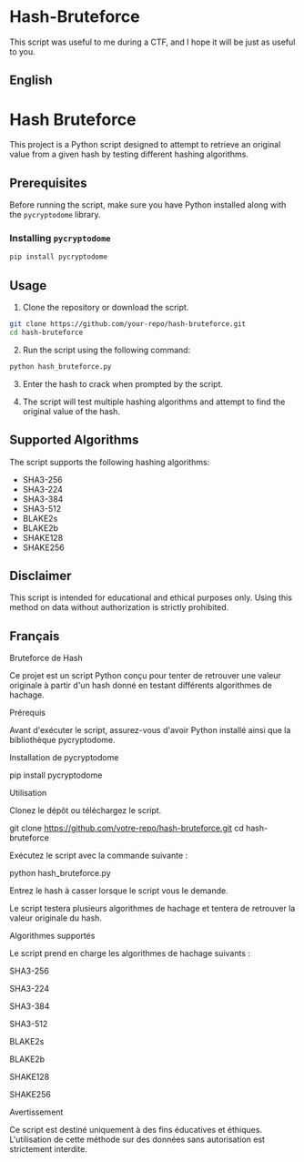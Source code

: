 # Hash-Bruteforce
This script was useful to me during a CTF, and I hope it will be just as useful to you. 

## English

# Hash Bruteforce

This project is a Python script designed to attempt to retrieve an original value from a given hash by testing different hashing algorithms.

## Prerequisites

Before running the script, make sure you have Python installed along with the `pycryptodome` library.

### Installing `pycryptodome`

```sh
pip install pycryptodome
```

## Usage

1. Clone the repository or download the script.

```sh
git clone https://github.com/your-repo/hash-bruteforce.git
cd hash-bruteforce
```

2. Run the script using the following command:

```sh
python hash_bruteforce.py
```

3. Enter the hash to crack when prompted by the script.

4. The script will test multiple hashing algorithms and attempt to find the original value of the hash.

## Supported Algorithms

The script supports the following hashing algorithms:
- SHA3-256
- SHA3-224
- SHA3-384
- SHA3-512
- BLAKE2s
- BLAKE2b
- SHAKE128
- SHAKE256

## Disclaimer

This script is intended for educational and ethical purposes only. Using this method on data without authorization is strictly prohibited.

## Français 

Bruteforce de Hash

Ce projet est un script Python conçu pour tenter de retrouver une valeur originale à partir d'un hash donné en testant différents algorithmes de hachage.

Prérequis

Avant d'exécuter le script, assurez-vous d'avoir Python installé ainsi que la bibliothèque pycryptodome.

Installation de pycryptodome

pip install pycryptodome

Utilisation

Clonez le dépôt ou téléchargez le script.

git clone https://github.com/votre-repo/hash-bruteforce.git
cd hash-bruteforce

Exécutez le script avec la commande suivante :

python hash_bruteforce.py

Entrez le hash à casser lorsque le script vous le demande.

Le script testera plusieurs algorithmes de hachage et tentera de retrouver la valeur originale du hash.

Algorithmes supportés

Le script prend en charge les algorithmes de hachage suivants :

SHA3-256

SHA3-224

SHA3-384

SHA3-512

BLAKE2s

BLAKE2b

SHAKE128

SHAKE256

Avertissement

Ce script est destiné uniquement à des fins éducatives et éthiques. L'utilisation de cette méthode sur des données sans autorisation est strictement interdite.


